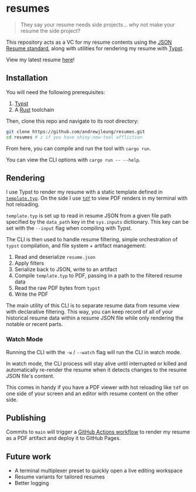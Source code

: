 # resumes

> They say your resume needs side projects... why not make your resume the side project?

This repository acts as a VC for my resume contents using the [JSON Resume standard](https://jsonresume.org/), along with utilities for rendering my resume with [Typst](https://typst.app/).

View my latest resume [here](https://andrewjleung.github.io/resumes/AndrewLeung_Resume.pdf)!

## Installation

You will need the following prerequisites:

1. [Typst](https://github.com/typst/typst?tab=readme-ov-file#installation)
2. A [Rust](https://rustup.rs/) toolchain

Then, clone this repo and navigate to its root directory:

```sh
git clone https://github.com/andrewjleung/resumes.git
cd resumes # z if you have shiny-new-tool affliction
```

From here, you can compile and run the tool with `cargo run`.

You can view the CLI options with `cargo run -- --help`.

## Rendering

I use Typst to render my resume with a static template defined in [`template.typ`](./template.typ). On the side I use [`tdf`](https://github.com/itsjunetime/tdf) to view PDF renders in my terminal with hot reloading.

`template.typ` is set up to read in resume JSON from a given file path specified by the `data_path` key in the `sys.inputs` dictionary. This key can be set with the `--input` flag when compiling with Typst.

The CLI is then used to handle resume filtering, simple orchestration of `typst` compilation, and file system + artifact management:

1. Read and deserialize `resume.json`
2. Apply filters
3. Serialize back to JSON, write to an artifact
4. Compile `template.typ` to PDF, passing in a path to the filtered resume data
5. Read the raw PDF bytes from `typst`
6. Write the PDF

The main utility of this CLI is to separate resume data from resume view with declarative filtering. This way, you can keep record of all of your historical resume data within a resume JSON file while only rendering the notable or recent parts.

### Watch Mode

Running the CLI with the `-w` / `--watch` flag will run the CLI in watch mode.

In watch mode, the CLI process will stay alive until interrupted or killed and automatically re-render the resume when it detects changes to the resume JSON file's content.

This comes in handy if you have a PDF viewer with hot reloading like `tdf` on one side of your screen and an editor with resume content on the other side. 

## Publishing

Commits to `main` will trigger a [GitHub Actions workflow](./.github/workflows/static.yml) to render my resume as a PDF artifact and deploy it to GitHub Pages.

## Future work

- A terminal multiplexer preset to quickly open a live editing workspace
- Resume variants for tailored resumes
- Better logging
